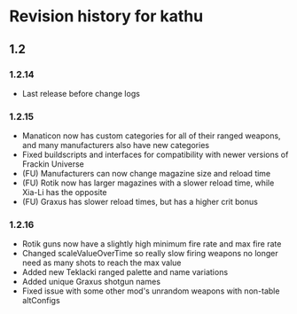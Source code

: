 # Revision history for kathu

## 1.2

### 1.2.14

* Last release before change logs

### 1.2.15

* Manaticon now has custom categories for all of their ranged weapons, and many manufacturers also have new categories
* Fixed buildscripts and interfaces for compatibility with newer versions of Frackin Universe
* (FU) Manufacturers can now change magazine size and reload time
* (FU) Rotik now has larger magazines with a slower reload time, while Xia-Li has the opposite
* (FU) Graxus has slower reload times, but has a higher crit bonus

### 1.2.16

* Rotik guns now have a slightly high minimum fire rate and max fire rate
* Changed scaleValueOverTime so really slow firing weapons no longer need as many shots to reach the max value
* Added new Teklacki ranged palette and name variations
* Added unique Graxus shotgun names
* Fixed issue with some other mod's unrandom weapons with non-table altConfigs